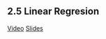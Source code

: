 ## 2.5 Linear Regresion
[Video](https://www.youtube.com/watch?v=Dn1eTQLsOdA&list=PL3MmuxUbc_hIhxl5Ji8t4O6lPAOpHaCLR&index=16)
[Slides](https://www.slideshare.net/AlexeyGrigorev/ml-zoomcamp-2-slides)
